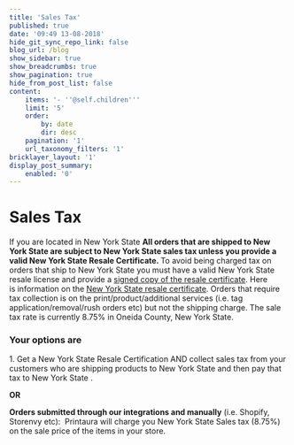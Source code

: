 ```yaml
---
title: 'Sales Tax'
published: true
date: '09:49 13-08-2018'
hide_git_sync_repo_link: false
blog_url: /blog
show_sidebar: true
show_breadcrumbs: true
show_pagination: true
hide_from_post_list: false
content:
    items: '- ''@self.children'''
    limit: '5'
    order:
        by: date
        dir: desc
    pagination: '1'
    url_taxonomy_filters: '1'
bricklayer_layout: '1'
display_post_summary:
    enabled: '0'
---
```


<h1>Sales Tax</h1>
If you are located in New York State <strong>All orders that are shipped to New York State are subject to New York State sales tax unless you provide a valid New York State Resale Certificate. </strong>To avoid being charged tax on orders that ship to New York State you must have a valid New York State resale license and provide a <a href="https://www.tax.ny.gov/pdf/current_forms/st/st120_fill_in.pdf">signed copy of the resale certificate</a>. Here is information on the <a href="https://www.tax.ny.gov/bus/st/subject.htm">New York State resale certificate</a>. Orders that require tax collection is on the print/product/additional services (i.e. tag application/removal/rush orders etc) but not the shipping charge. The sale tax rate is currently 8.75% in Oneida County, New York State.
<h3>Your options are</h3>
1. Get a New York State Resale Certification AND collect sales tax from your customers who are shipping products to New York State and then pay that tax to New York State .

<strong>OR</strong>

<strong>Orders submitted through our integrations and manually</strong> (i.e. Shopify, Storenvy etc):  Printaura will charge you New York State Sales tax (8.75%) on the sale price of the items in your store.

&nbsp;